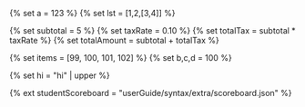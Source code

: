 {% set a = 123 %}
{% set lst = [1,2,[3,4]] %}

{% set subtotal = 5 %}
{% set taxRate = 0.10 %}
{% set totalTax = subtotal * taxRate %}
{% set totalAmount = subtotal + totalTax %}

{% set items = [99, 100, 101, 102] %}
{% set b,c,d = 100 %}

{% set hi = "hi" | upper %}

{% ext studentScoreboard = "userGuide/syntax/extra/scoreboard.json" %}
